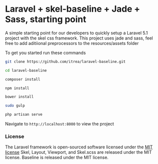 # Laravel + skel-baseline + Jade + Sass, starting point

A simple starting point for our developers to quickly setup a Laravel 5.1 project with the skel css framework.
This project uses jade and sass, feel free to add aditiional preprocessors to the resources/assets folder

To get you started run these commands
```bash
git clone https://github.com/itrea/laravel-baseline.git

cd laravel-baseline

composer install

npm install

bower install

sudo gulp

php artisan serve

```
Navigate to `http://localhost:8000` to view the project

### License

The Laravel framework is open-sourced software licensed under the [MIT license](http://opensource.org/licenses/MIT)
Skel, Layout, Viewport, and Skel.scss are released under the MIT license.
Baseline is released under the MIT license.
